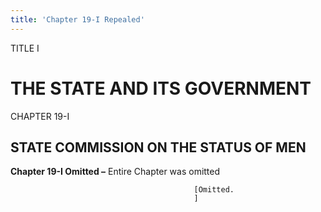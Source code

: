 ```yaml
---
title: 'Chapter 19-I Repealed'
---
```


TITLE I
                                             
THE STATE AND ITS GOVERNMENT
============================

CHAPTER 19-I
                                             
STATE COMMISSION ON THE STATUS OF MEN
-------------------------------------

**Chapter 19-I Omitted –** Entire Chapter was omitted


                                             [Omitted.
                                             ]
